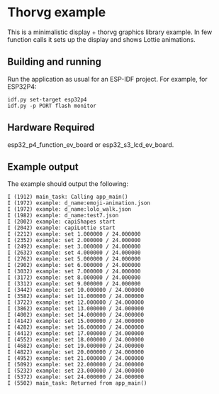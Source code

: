 # Thorvg example

This is a minimalistic display + thorvg graphics library example.
In few function calls it sets up the display and shows Lottie animations.

## Building and running

Run the application as usual for an ESP-IDF project. For example, for ESP32P4:
```
idf.py set-target esp32p4
idf.py -p PORT flash monitor
```

## Hardware Required

esp32_p4_function_ev_board or esp32_s3_lcd_ev_board.


## Example output

The example should output the following:

```
I (1912) main_task: Calling app_main()
I (1972) example: d_name:emoji-animation.json
I (1972) example: d_name:lolo_walk.json
I (1982) example: d_name:test7.json
I (2002) example: capiShapes start
I (2042) example: capiLottie start
I (2212) example: set 1.000000 / 24.000000
I (2352) example: set 2.000000 / 24.000000
I (2492) example: set 3.000000 / 24.000000
I (2632) example: set 4.000000 / 24.000000
I (2762) example: set 5.000000 / 24.000000
I (2902) example: set 6.000000 / 24.000000
I (3032) example: set 7.000000 / 24.000000
I (3172) example: set 8.000000 / 24.000000
I (3312) example: set 9.000000 / 24.000000
I (3442) example: set 10.000000 / 24.000000
I (3582) example: set 11.000000 / 24.000000
I (3722) example: set 12.000000 / 24.000000
I (3862) example: set 13.000000 / 24.000000
I (4002) example: set 14.000000 / 24.000000
I (4142) example: set 15.000000 / 24.000000
I (4282) example: set 16.000000 / 24.000000
I (4412) example: set 17.000000 / 24.000000
I (4552) example: set 18.000000 / 24.000000
I (4682) example: set 19.000000 / 24.000000
I (4822) example: set 20.000000 / 24.000000
I (4952) example: set 21.000000 / 24.000000
I (5092) example: set 22.000000 / 24.000000
I (5232) example: set 23.000000 / 24.000000
I (5372) example: set 24.000000 / 24.000000
I (5502) main_task: Returned from app_main()
```
